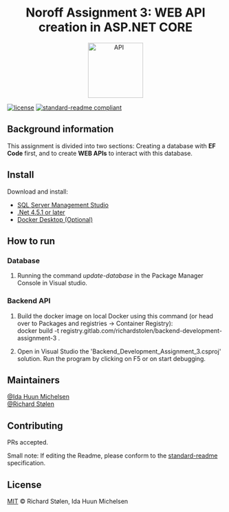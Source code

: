 <div align="center">
    <h1>Noroff Assignment 3: WEB API creation in ASP.NET CORE</h1>
    <img src="https://img.icons8.com/cotton/1x/api.png" width="128" alt="API">
</div>

[![license](https://img.shields.io/badge/License-MIT-green.svg)](LICENSE)
[![standard-readme compliant](https://img.shields.io/badge/readme%20style-standard-brightgreen.svg?style=flat-square)](https://github.com/RichardLitt/standard-readme)

## Background information
This assignment is divided into two sections: Creating a database with **EF Code** first, and to create **WEB APIs** to interact with this database.

## Install
Download and install: 
* [SQL Server Management Studio](https://docs.microsoft.com/en-us/sql/ssms/download-sql-server-management-studio-ssms?view=sql-server-ver15)
* [.Net 4.5.1 or later](https://dotnet.microsoft.com/en-us/download/dotnet)
* [Docker Desktop (Optional)](https://www.docker.com/products/docker-desktop/)

## How to run

### Database

1. Running the command *update-database* in the Package Manager Console in Visual studio.

### Backend API

1. Build the docker image on local Docker using this command (or head over to Packages and registries -> Container Registry): <br/> docker build -t registry.gitlab.com/richardstolen/backend-development-assignment-3 .

2. Open in Visual Studio the 'Backend_Development_Assignment_3.csproj' solution. Run the program by clicking on F5 or on start debugging.

## Maintainers

[@Ida Huun Michelsen](https://gitlab.com/IdaHuunMichelsen/)\
[@Richard Stølen](https://gitlab.com/richardstolen)

## Contributing

PRs accepted.

Small note: If editing the Readme, please conform to the [standard-readme](https://github.com/RichardLitt/standard-readme) specification.

## License

[MIT](../LICENSE) © Richard Stølen, Ida Huun Michelsen
